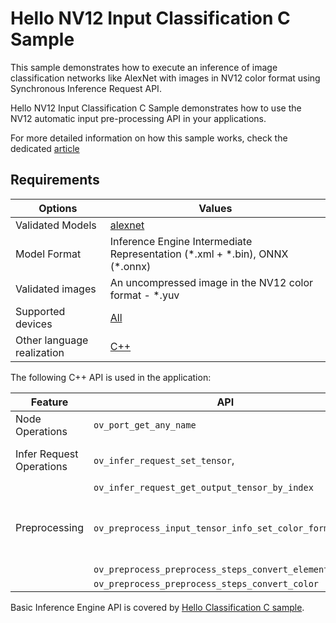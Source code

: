 # Hello NV12 Input Classification C Sample

This sample demonstrates how to execute an inference of image classification networks like AlexNet with images in NV12 color format using Synchronous Inference Request API.

Hello NV12 Input Classification C Sample demonstrates how to use the NV12 automatic input pre-processing API in your applications.

For more detailed information on how this sample works, check the dedicated [article](https://docs.openvino.ai/2023.3/openvino_inference_engine_ie_bridges_c_samples_hello_nv12_input_classification_README.html)

## Requirements

| Options                     | Values                                                                                                               |
| ----------------------------| ---------------------------------------------------------------------------------------------------------------------|
| Validated Models            | [alexnet](https://docs.openvino.ai/2023.3/omz_models_model_alexnet.html)                                             |
| Model Format                | Inference Engine Intermediate Representation (\*.xml + \*.bin), ONNX (\*.onnx)                                       |
| Validated images            | An uncompressed image in the NV12 color format - \*.yuv                                                              |
| Supported devices           | [All](https://docs.openvino.ai/2023.3/openvino_docs_OV_UG_supported_plugins_Supported_Devices.html)                  |
| Other language realization  | [C++](https://docs.openvino.ai/2023.3/openvino_inference_engine_samples_hello_nv12_input_classification_README.html) |

The following C++ API is used in the application:

| Feature                   | API                                                       | Description                                            |
| --------------------------| ----------------------------------------------------------|--------------------------------------------------------|
| Node Operations           | ``ov_port_get_any_name``                                  | Get a layer name                                       |
| Infer Request Operations  | ``ov_infer_request_set_tensor``,                          | Operate with tensors                                   |
|                           | ``ov_infer_request_get_output_tensor_by_index``           |                                                        |
| Preprocessing             | ``ov_preprocess_input_tensor_info_set_color_format``,     | Change the color format of the input data              |
|                           | ``ov_preprocess_preprocess_steps_convert_element_type``,  |                                                        |
|                           | ``ov_preprocess_preprocess_steps_convert_color``          |                                                        |


Basic Inference Engine API is covered by [Hello Classification C sample](https://docs.openvino.ai/2023.3/openvino_inference_engine_ie_bridges_c_samples_hello_classification_README.html).


